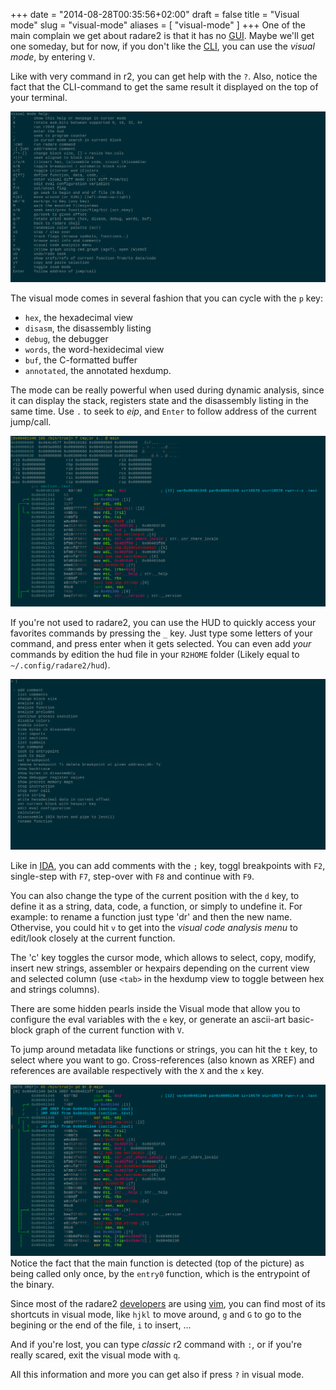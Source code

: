+++
date = "2014-08-28T00:35:56+02:00"
draft = false
title = "Visual mode"
slug = "visual-mode"
aliases = [
	"visual-mode"
]
+++
One of the main complain we get about radare2 is that it has no [GUI]( https://en.wikipedia.org/wiki/Graphical_user_interface ). Maybe we'll get one someday,  but for now, if you don't like the [CLI]( https://en.wikipedia.org/wiki/Command-line_interface ), you can use the *visual mode*, by entering `V`.

Like with very command in r2, you can get help with the `?`. Also, notice the fact that the CLI-command to get the same result it displayed on the top of your terminal.

![help](/images/help.png)

The visual mode comes in several fashion that you can cycle with the `p` key:

- `hex`, the hexadecimal view
- `disasm`, the disassembly listing
- `debug`, the debugger
- `words`, the word-hexidecimal view
- `buf`, the C-formatted buffer
- `annotated`, the annotated hexdump.

The mode can be really powerful when used during dynamic analysis, since it can display the stack, registers state and the disassembly listing in the same time. Use `.` to seek to _eip_, and `Enter` to follow address of the current jump/call.

![visual debugger](/images/visual_dbg-1.png)

If you're not used to radare2, you can use the HUD to quickly access your favorites commands by pressing the `_` key. Just type some letters of your command, and press enter when it gets selected. You can even add *your* commands by edition the hud file in your `R2HOME` folder (Likely equal to `~/.config/radare2/hud`).

![HUD](/images/hud.png)

Like in [IDA]( https://www.hex-rays.com/products/ida/index.shtml ), you can add comments with the `;` key, toggl breakpoints with `F2`, single-step with `F7`, step-over with `F8` and continue with `F9`.

You can also change the type of the current position with the `d` key, to define it as a string, data, code, a function, or simply to undefine it. For example: to rename a function just type 'dr' and then the new name. Othervise, you could hit `v` to get into the *visual code analysis menu* to edit/look closely at the current function.

The 'c' key toggles the cursor mode, which allows to select, copy, modify, insert new strings, assembler or hexpairs depending on the current view and selected column (use `<tab>` in the hexdump view to toggle between hex and strings columns).

There are some hidden pearls inside the Visual mode that allow you to configure the eval variables with the `e` key, or generate an ascii-art basic-block graph of the current function with `V`.

To jump around metadata like functions or strings, you can hit the `t` key, to select where you want to go. Cross-references (also known as XREF) and references are available respectively with the `X` and the `x` key.

![xref](/images/xref.png)
Notice the fact that the main function is detected (top of the picture) as being called only once, by the `entry0` function, which is the entrypoint of the binary.

Since most of the radare2 [developers]( https://github.com/radare/radare2/pulse/monthly ) are using [vim]( http://www.vim.org/ ), you can find most of its shortcuts in visual mode, like `hjkl` to move around, `g` and `G` to go to the begining or the end of the file, `i` to insert, ...

And if you're lost, you can type *classic* r2 command with `:`, or if you're really scared, exit the visual mode with `q`.

All this information and more you can get also if press `?` in visual mode.